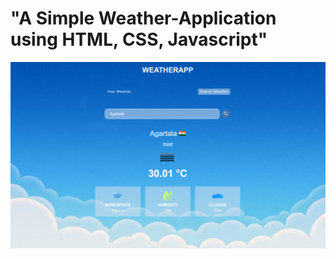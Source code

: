 # "A Simple Weather-Application using HTML, CSS, Javascript"
![WeatherApp](https://github.com/prayag78/Weather-App/blob/main/images/WeatherApp.png)

